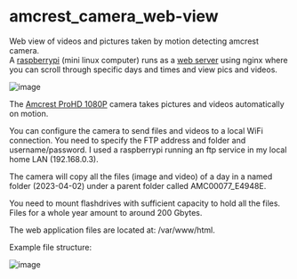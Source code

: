 # amcrest_camera_web-view
Web view of videos and pictures taken by motion detecting amcrest camera.  
A [raspberrypi](https://www.raspberrypi.com) (mini linux computer) runs as a [web server](https://techworldthink.github.io/Tech-Guides/pages/nginx_pi.html) using nginx where you can scroll through specific days and times and view pics and videos.

  
![image](https://github.com/nerillosa/amcrest_camera_web-view/assets/4867918/d222713e-edef-43d5-84e7-437ba58a26a1)


The [Amcrest ProHD 1080P](https://www.amazon.com/gp/product/B0145OQTPG?th=1) camera takes pictures and videos automatically on motion.


You can configure the camera to send files and videos to a local WiFi connection. You need to specify the FTP address and folder and username/password.
I used a raspberrypi running an ftp service in my local home LAN (192.168.0.3).


The camera will copy all the files (image and video) of a day in a named folder (2023-04-02) under a parent folder called AMC00077_E4948E.


You need to mount flashdrives with sufficient capacity to hold all the files. Files for a whole year amount to around 200 Gbytes.

The web application files are located at: /var/www/html.

  
Example file structure:  
  
![image](https://github.com/nerillosa/amcrest_camera_web-view/assets/4867918/6a08f2ad-7812-46e8-a556-3292819eec29)
